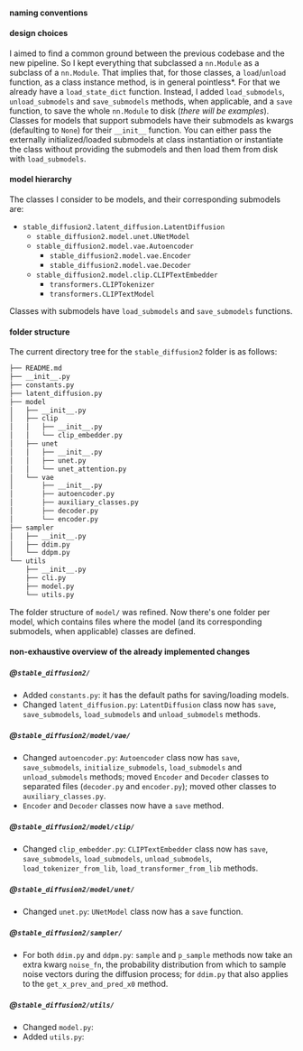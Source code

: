 #### naming conventions


#### design choices
I aimed to find a common ground between the previous codebase and the new pipeline. So I kept everything that subclassed a `nn.Module` as a subclass of a `nn.Module`. That implies that, for those classes, a `load`/`unload` function, as a class instance method, is in general pointless*. For that we already have a `load_state_dict` function. Instead, I added `load_submodels`, `unload_submodels` and `save_submodels` methods, when applicable, and a `save` function, to save the whole `nn.Module` to disk (*there will be examples*).
Classes for models that support submodels have their submodels as kwargs (defaulting to `None`) for their `__init__` function. You can either pass the externally initialized/loaded submodels at class instantiation or instantiate the class without providing the submodels and then load them from disk with `load_submodels`.


#### model hierarchy

The classes I consider to be models, and their corresponding submodels are:
- `stable_diffusion2.latent_diffusion.LatentDiffusion` 
  - `stable_diffusion2.model.unet.UNetModel`
  - `stable_diffusion2.model.vae.Autoencoder`
    - `stable_diffusion2.model.vae.Encoder`
    - `stable_diffusion2.model.vae.Decoder`
  - `stable_diffusion2.model.clip.CLIPTextEmbedder`
    - `transformers.CLIPTokenizer`
    - `transformers.CLIPTextModel`

Classes with submodels have `load_submodels` and `save_submodels` functions.


#### folder structure
The current directory tree for the `stable_diffusion2` folder is as follows:

```bash
├── README.md
├── __init__.py
├── constants.py
├── latent_diffusion.py
├── model
│   ├── __init__.py
│   ├── clip
│   │   ├── __init__.py
│   │   └── clip_embedder.py
│   ├── unet
│   │   ├── __init__.py
│   │   ├── unet.py
│   │   └── unet_attention.py
│   └── vae
│       ├── __init__.py
│       ├── autoencoder.py
│       ├── auxiliary_classes.py
│       ├── decoder.py
│       └── encoder.py
├── sampler
│   ├── __init__.py
│   ├── ddim.py
│   └── ddpm.py
└── utils
    ├── __init__.py
    ├── cli.py
    ├── model.py
    └── utils.py
```
The folder structure of `model/` was refined. Now there's one folder per model, which contains files where the model (and its corresponding submodels, when applicable) classes are defined.

#### non-exhaustive overview of the already implemented changes

##### @`stable_diffusion2/` 
- Added `constants.py`: it has the default paths for saving/loading models.
- Changed `latent_diffusion.py`: `LatentDiffusion` class now has `save`, `save_submodels`, `load_submodels` and `unload_submodels` methods.

##### @`stable_diffusion2/model/vae/`
- Changed `autoencoder.py`: `Autoencoder` class now has `save`, `save_submodels`, `initialize_submodels`, `load_submodels` and `unload_submodels` methods; moved `Encoder` and `Decoder` classes to separated files (`decoder.py` and `encoder.py`); moved other classes to `auxiliary_classes.py`.
- `Encoder` and `Decoder` classes now have a `save` method.

##### @`stable_diffusion2/model/clip/`
- Changed `clip_embedder.py`: `CLIPTextEmbedder` class now has `save`, `save_submodels`, `load_submodels`, `unload_submodels`, `load_tokenizer_from_lib`, `load_transformer_from_lib` methods.

##### @`stable_diffusion2/model/unet/`
- Changed `unet.py`: `UNetModel` class now has a `save` function.

##### @`stable_diffusion2/sampler/`
- For both `ddim.py` and `ddpm.py`: `sample` and `p_sample` methods now take an extra kwarg `noise_fn`, the probability distribution from which to sample noise vectors during the diffusion process; for `ddim.py` that also applies to the `get_x_prev_and_pred_x0` method.

##### @`stable_diffusion2/utils/`
- Changed `model.py`:
- Added `utils.py`:
